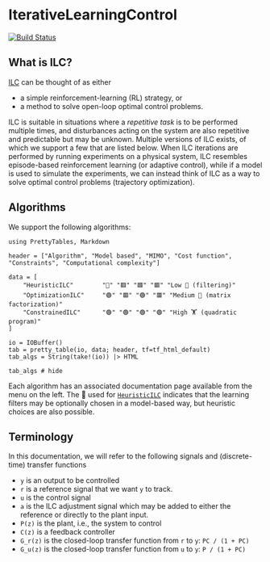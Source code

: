 # IterativeLearningControl

[![Build Status](https://github.com/baggepinnen/IterativeLearningControl.jl/actions/workflows/CI.yml/badge.svg?branch=main)](https://github.com/baggepinnen/IterativeLearningControl.jl/actions/workflows/CI.yml?query=branch%3Amain)

## What is ILC?

[ILC](https://slunik.slu.se/kursfiler/TE0010/10095.1213/REG2_ILCReview.pdf) can be thought of as either
- a simple reinforcement-learning (RL) strategy, or
- a method to solve open-loop optimal control problems.

ILC is suitable in situations where a *repetitive task* is to be performed multiple times, and disturbances acting on the system are also repetitive and predictable but  may be unknown. Multiple versions of ILC exists, of which we support a few that are listed below. When ILC iterations are performed by running experiments on a physical system, ILC resembles episode-based reinforcement learning (or adaptive control), while if a model is used to simulate the experiments, we can instead think of ILC as a way to solve optimal control problems (trajectory optimization).



## Algorithms

We support the following algorithms:

```@setup ALGORITHMS
using PrettyTables, Markdown

header = ["Algorithm", "Model based", "MIMO", "Cost function", "Constraints", "Computational complexity"]

data = [
    "HeuristicILC"        "🔶" "🟥" "🟥" "🟥" "Low 🚀 (filtering)"
    "OptimizationILC"     "🟢" "🟥" "🟢" "🟥" "Medium 🤔 (matrix factorization)"
    "ConstrainedILC"      "🟢" "🟢" "🟢" "🟢" "High 🏋️ (quadratic program)"
]

io = IOBuffer()
tab = pretty_table(io, data; header, tf=tf_html_default)
tab_algs = String(take!(io)) |> HTML
```
```@example ALGORITHMS
tab_algs # hide
```

Each algorithm has an associated documentation page available from the menu on the left. The 🔶 used for [`HeuristicILC`](@ref) indicates that the learning filters may be optionally chosen in a model-based way, but heuristic choices are also possible.

## Terminology
In this documentation, we will refer to the following signals and (discrete-time) transfer functions

- ``y`` is an output to be controlled
- ``r`` is a reference signal that we want ``y`` to track.
- ``u`` is the control signal
- ``a`` is the ILC adjustment signal which may be added to either the reference or directly to the plant input.
- ``P(z)`` is the plant, i.e., the system to control
- ``C(z)`` is a feedback controller
- ``G_r(z)`` is the closed-loop transfer function from ``r`` to ``y``: ``PC / (1 + PC)``
- ``G_u(z)`` is the closed-loop transfer function from ``u`` to ``y``: ``P / (1 + PC)``


